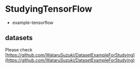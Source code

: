 # StudyingTensorFlow

- example-tensorflow

## datasets
Please check [https://github.com/WataruSuzuki/DatasetExampleForStudying](https://github.com/WataruSuzuki/DatasetExampleForStudying)
